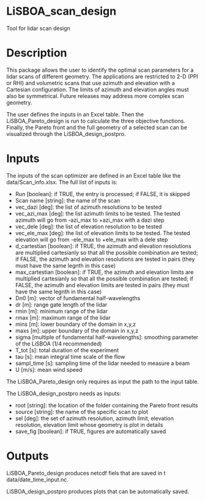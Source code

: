 # LiSBOA_scan_design
Tool for lidar scan design

# Description
This package allows the user to identify the optimal scan parameters for a lidar scans of different geometry. The applications are restricted to 2-D (PPI or RHI) and volumetric scans that use azimuth and elevation with a Cartesian configuration. The limits of azimuth and elevation angles must also be symmetrical. Future releases may address more complex scan geometry.

The user defines the inputs in an Excel table. Then the LiSBOA_Pareto_design is run to calculate the three objective functions. Finally, the Pareto front and the full geometry of a selected scan can be visualized through the LiSBOA_design_postpro.

# Inputs
The inputs of the scan optimizer are defined in an Excel table like the data/Scan_info.xlsx. The full list of inputs is:
- Run [boolean]: if TRUE, the entry is processed; if FALSE, it is skipped
- Scan name [string]: the name of the scan
- vec_dazi [deg]: the list of azimuth resolutions to be tested
- vec_azi_max [deg]: the list azimuth limits to be tested. The tested azimuth will go from -azi_max to +azi_max with a dazi step
- vec_dele [deg]: the list of elevation resolution to be tested
- vec_ele_max [deg]: the list of elevation limits to be tested. The tested elevation will go from -ele_max to +ele_max with a dele step
- d_cartestian [boolean]: if TRUE, the azimuth and elevation resolutions are multiplied cartesianly so that all the possible combination are tested; if FALSE, the azimuth and elevation resolutions are tested in pairs (they must have the same legnth in this case)
- max_cartestian [boolean]: if TRUE, the azimuth and elevation limits are multiplied cartesianly so that all the possible combination are tested; if FALSE, the azimuth and elevation limits are tested in pairs (they must have the same legnth in this case)
- Dn0 [m]: vector of fundamental half-wavelengths
- dr [m]: range gate length of the lidar
- rmin [m]: minimum range of the lidar
- rmax [m]: maximum range of the lidar
- mins [m]: lower boundary of the domain in x,y,z
- maxs [m]: upper boundary of the domain in x,y,z
- sigma [multiple of fundamental half-wavelengths]: smoothing parameter of the LiSBOA (1/4 recommended)
- T_tot [s]: total duration of the experiment
- tau [s]: mean integral time scale of the flow
- sampl_time [s]: sampling time of the lidar needed to measure a beam
- U [m/s]: mean wind speed

The LiSBOA_Pareto_design only requires as input the path to the input table. 

The LiSBOA_design_postpro needs as inputs:
- root [string]: the location of the folder containing the Pareto front results
- source [string]: the name of the specific scan to plot
- sel [deg]: the set of azimuth resolution, azimuth limit, elevation resolution, elevation limit whose geometry is plot in details
- save_fig [boolean]: if TRUE, figures are automatically saved

# Outputs
LiSBOA_Pareto_design produces netcdf fiels that are saved in t data/date_time_input.nc.

LiSBOA_design_postpro produces plots that can be automatically saved.
